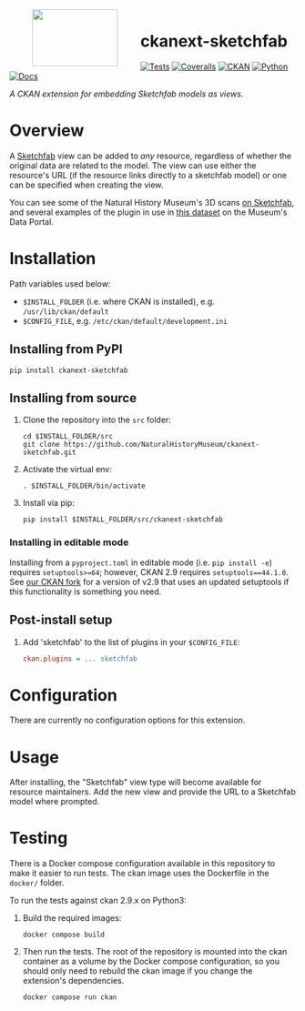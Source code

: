 <!--header-start-->
<img src="https://data.nhm.ac.uk/images/nhm_logo.svg" align="left" width="150px" height="100px" hspace="40"/>

# ckanext-sketchfab

[![Tests](https://img.shields.io/github/actions/workflow/status/NaturalHistoryMuseum/ckanext-sketchfab/tests.yml?style=flat-square)](https://github.com/NaturalHistoryMuseum/ckanext-sketchfab/actions/workflows/tests.yml)
[![Coveralls](https://img.shields.io/coveralls/github/NaturalHistoryMuseum/ckanext-sketchfab/main?style=flat-square)](https://coveralls.io/github/NaturalHistoryMuseum/ckanext-sketchfab)
[![CKAN](https://img.shields.io/badge/ckan-2.9.7-orange.svg?style=flat-square)](https://github.com/ckan/ckan)
[![Python](https://img.shields.io/badge/python-3.6%20%7C%203.7%20%7C%203.8-blue.svg?style=flat-square)](https://www.python.org/)
[![Docs](https://img.shields.io/readthedocs/ckanext-sketchfab?style=flat-square)](https://ckanext-sketchfab.readthedocs.io)

_A CKAN extension for embedding Sketchfab models as views._

<!--header-end-->

# Overview

<!--overview-start-->
A [Sketchfab](https://sketchfab.com) view can be added to _any_ resource, regardless of whether the original data are related to the model. The view can use either the resource's URL (if the resource links directly to a sketchfab model) or one can be specified when creating the view.

You can see some of the Natural History Museum's 3D scans [on Sketchfab](https://sketchfab.com/NHM_Imaging), and several examples of the plugin in use in [this dataset](https://data.nhm.ac.uk/dataset/3d-cetacean-scanning) on the Museum's Data Portal.

<!--overview-end-->

# Installation

<!--installation-start-->
Path variables used below:
- `$INSTALL_FOLDER` (i.e. where CKAN is installed), e.g. `/usr/lib/ckan/default`
- `$CONFIG_FILE`, e.g. `/etc/ckan/default/development.ini`

## Installing from PyPI

```shell
pip install ckanext-sketchfab
```

## Installing from source

1. Clone the repository into the `src` folder:
   ```shell
   cd $INSTALL_FOLDER/src
   git clone https://github.com/NaturalHistoryMuseum/ckanext-sketchfab.git
   ```

2. Activate the virtual env:
   ```shell
   . $INSTALL_FOLDER/bin/activate
   ```

3. Install via pip:
   ```shell
   pip install $INSTALL_FOLDER/src/ckanext-sketchfab
   ```

### Installing in editable mode

Installing from a `pyproject.toml` in editable mode (i.e. `pip install -e`) requires `setuptools>=64`; however, CKAN 2.9 requires `setuptools==44.1.0`. See [our CKAN fork](https://github.com/NaturalHistoryMuseum/ckan) for a version of v2.9 that uses an updated setuptools if this functionality is something you need.

## Post-install setup

1. Add 'sketchfab' to the list of plugins in your `$CONFIG_FILE`:
   ```ini
   ckan.plugins = ... sketchfab
   ```

<!--installation-end-->

# Configuration

<!--configuration-start-->
There are currently no configuration options for this extension.

<!--configuration-end-->

# Usage

<!--usage-start-->
After installing, the "Sketchfab" view type will become available for resource maintainers. Add the new view and provide the URL to a Sketchfab model where prompted.

<!--usage-end-->

# Testing

<!--testing-start-->
There is a Docker compose configuration available in this repository to make it easier to run tests. The ckan image uses the Dockerfile in the `docker/` folder.

To run the tests against ckan 2.9.x on Python3:

1. Build the required images:
   ```shell
   docker compose build
   ```

2. Then run the tests.
   The root of the repository is mounted into the ckan container as a volume by the Docker compose
   configuration, so you should only need to rebuild the ckan image if you change the extension's
   dependencies.
   ```shell
   docker compose run ckan
   ```

<!--testing-end-->
